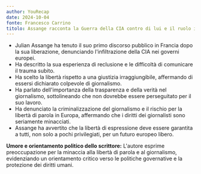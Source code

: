 ```yaml
---
author: YouRecap
date: 2024-10-04
fonte: Francesco Carrino
titolo: Assange racconta la Guerra della CIA contro di lui e il ruolo in Europa. Primo discorso di Assange
---
```


- Julian Assange ha tenuto il suo primo discorso pubblico in Francia dopo la sua liberazione, denunciando l'infiltrazione della CIA nei governi europei.
- Ha descritto la sua esperienza di reclusione e le difficoltà di comunicare il trauma subito.
- Ha scelto la libertà rispetto a una giustizia irraggiungibile, affermando di essersi dichiarato colpevole di giornalismo.
- Ha parlato dell'importanza della trasparenza e della verità nel giornalismo, sottolineando che non dovrebbe essere perseguitato per il suo lavoro.
- Ha denunciato la criminalizzazione del giornalismo e il rischio per la libertà di parola in Europa, affermando che i diritti dei giornalisti sono seriamente minacciati.
- Assange ha avvertito che la libertà di espressione deve essere garantita a tutti, non solo a pochi privilegiati, per un futuro europeo libero.

**Umore e orientamento politico dello scrittore:** L'autore esprime preoccupazione per la minaccia alla libertà di parola e al giornalismo, evidenziando un orientamento critico verso le politiche governative e la protezione dei diritti umani.
